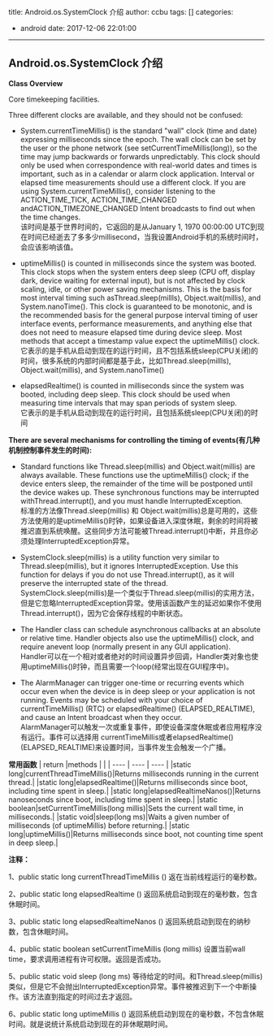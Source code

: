 title: Android.os.SystemClock 介绍
author: ccbu
tags: []
categories:
  - android
date: 2017-12-06 22:01:00
---

Android.os.SystemClock 介绍
----

**Class Overview**

Core timekeeping facilities.

Three different clocks are available, and they should not be confused:

- System.currentTimeMillis() is the standard "wall" clock (time and date) expressing milliseconds since the epoch. The wall clock can be set by the user or the phone network (see setCurrentTimeMillis(long)), so the time may jump backwards or forwards unpredictably. This clock should only be used when correspondence with real-world dates and times is important, such as in a calendar or alarm clock application. Interval or elapsed time measurements should use a different clock. If you are using System.currentTimeMillis(), consider listening to the ACTION_TIME_TICK, ACTION_TIME_CHANGED andACTION_TIMEZONE_CHANGED Intent broadcasts to find out when the time changes.  
该时间是基于世界时间的，它返回的是从January 1, 1970 00:00:00 UTC到现在时间已经逝去了多多少millisecond，当我设置Android手机的系统时间时，会应该影响该值。

- uptimeMillis() is counted in milliseconds since the system was booted. This clock stops when the system enters deep sleep (CPU off, display dark, device waiting for external input), but is not affected by clock scaling, idle, or other power saving mechanisms. This is the basis for most interval timing such asThread.sleep(millls), Object.wait(millis), and System.nanoTime(). This clock is guaranteed to be monotonic, and is the recommended basis for the general purpose interval timing of user interface events, performance measurements, and anything else that does not need to measure elapsed time during device sleep. Most methods that accept a timestamp value expect the uptimeMillis() clock.  
它表示的是手机从启动到现在的运行时间，且不包括系统sleep(CPU关闭)的时间，很多系统的内部时间都是基于此，比如Thread.sleep(millls), Object.wait(millis), and System.nanoTime()

- elapsedRealtime() is counted in milliseconds since the system was booted, including deep sleep. This clock should be used when measuring time intervals that may span periods of system sleep.  
它表示的是手机从启动到现在的运行时间，且包括系统sleep(CPU关闭)的时间

**There are several mechanisms for controlling the timing of events(有几种机制控制事件发生的时间):**
- Standard functions like Thread.sleep(millis) and Object.wait(millis) are always available. These functions use the uptimeMillis() clock; if the device enters sleep, the remainder of the time will be postponed until the device wakes up. These synchronous functions may be interrupted withThread.interrupt(), and you must handle InterruptedException.  
标准的方法像Thread.sleep(millis) 和 Object.wait(millis)总是可用的，这些方法使用的是uptimeMillis()时钟，如果设备进入深度休眠，剩余的时间将被推迟直到系统唤醒。这些同步方法可能被Thread.interrupt()中断，并且你必须处理InterruptedException异常。

- SystemClock.sleep(millis) is a utility function very similar to Thread.sleep(millis), but it ignores InterruptedException. Use this function for delays if you do not use Thread.interrupt(), as it will preserve the interrupted state of the thread.  
SystemClock.sleep(millis)是一个类似于Thread.sleep(millis)的实用方法，但是它忽略InterruptedException异常。使用该函数产生的延迟如果你不使用Thread.interrupt()，因为它会保存线程的中断状态。

- The Handler class can schedule asynchronous callbacks at an absolute or relative time. Handler objects also use the uptimeMillis() clock, and require anevent loop (normally present in any GUI application).  
Handler可以在一个相对或者绝对的时间设置异步回调，Handler类对象也使用uptimeMillis()时钟，而且需要一个loop(经常出现在GUI程序中)。

- The AlarmManager can trigger one-time or recurring events which occur even when the device is in deep sleep or your application is not running. Events may be scheduled with your choice of currentTimeMillis() (RTC) or elapsedRealtime() (ELAPSED_REALTIME), and cause an Intent broadcast when they occur.  
AlarmManager可以触发一次或重复事件，即使设备深度休眠或者应用程序没有运行。事件可以选择用 currentTimeMillis或者elapsedRealtime()(ELAPSED_REALTIME)来设置时间，当事件发生会触发一个广播。

**常用函数**
| return |methods |  |
| ---- | ---- | ---- |
|static long|currentThreadTimeMillis()|Returns milliseconds running in the current thread.|
|static long|elapsedRealtime()|Returns milliseconds since boot, including time spent in sleep.|
|static long|elapsedRealtimeNanos()|Returns nanoseconds since boot, including time spent in sleep.|
|static boolean|setCurrentTimeMillis(long millis)|Sets the current wall time, in milliseconds.|
|static void|sleep(long ms)|Waits a given number of milliseconds (of uptimeMillis) before returning.|
|static long|uptimeMillis()|Returns milliseconds since boot, not counting time spent in deep sleep.|

**注释：**

1、public static long currentThreadTimeMillis () 返在当前线程运行的毫秒数。

2、public static long elapsedRealtime () 返回系统启动到现在的毫秒数，包含休眠时间。

3、public static long elapsedRealtimeNanos () 返回系统启动到现在的纳秒数，包含休眠时间。

4、public static boolean setCurrentTimeMillis (long millis) 设置当前wall time，要求调用进程有许可权限。返回是否成功。

5、public static void sleep (long ms) 等待给定的时间。和Thread.sleep(millis)类似，但是它不会抛出InterruptedException异常。事件被推迟到下一个中断操作。该方法直到指定的时间过去才返回。

6、public static long uptimeMillis () 返回系统启动到现在的毫秒数，不包含休眠时间。就是说统计系统启动到现在的非休眠期时间。